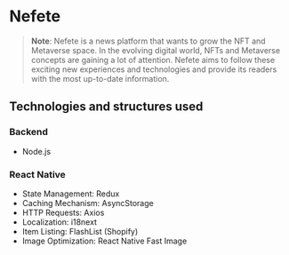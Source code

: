 # Nefete

>**Note**: Nefete is a news platform that wants to grow the NFT and Metaverse space. In the evolving digital world, NFTs and Metaverse concepts are gaining a lot of attention. Nefete aims to follow these exciting new experiences and technologies and provide its readers with the most up-to-date information.

## Technologies and structures used

### Backend
- Node.js


### React Native
- State Management: Redux
- Caching Mechanism: AsyncStorage
- HTTP Requests: Axios
- Localization: i18next
- Item Listing: FlashList (Shopify)
- Image Optimization: React Native Fast Image